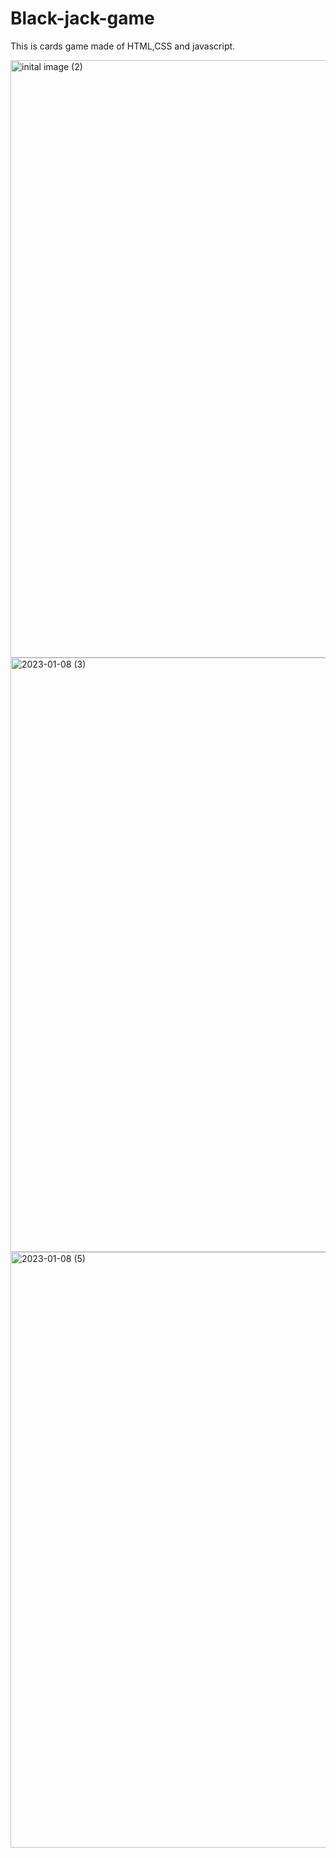 # Black-jack-game

This is cards game made of HTML,CSS and javascript.

<img width="956" alt="inital image (2)" src="https://user-images.githubusercontent.com/88877947/211170900-7b2c145c-db08-4b46-95b1-efc00aefd086.png">

<img width="951" alt="2023-01-08 (3)" src="https://user-images.githubusercontent.com/88877947/211170754-66f92023-7cd0-4795-b96d-d6ad4bea360f.png">
<img width="953" alt="2023-01-08 (5)" src="https://user-images.githubusercontent.com/88877947/211170936-407dddb4-aff8-4781-8877-a2b830934d9d.png">
